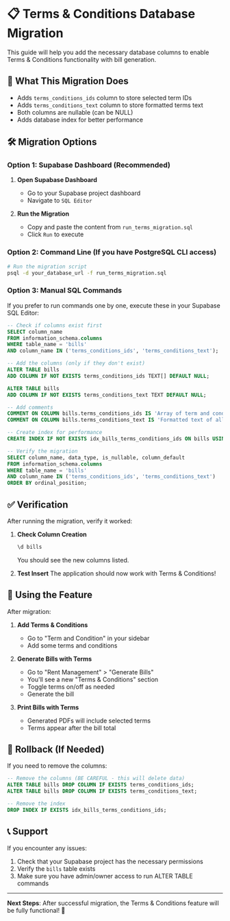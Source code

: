 # 📋 Terms & Conditions Database Migration

This guide will help you add the necessary database columns to enable Terms & Conditions functionality with bill generation.

## 🎯 What This Migration Does

- Adds `terms_conditions_ids` column to store selected term IDs
- Adds `terms_conditions_text` column to store formatted terms text
- Both columns are nullable (can be NULL)
- Adds database index for better performance

## 🛠️ Migration Options

### Option 1: Supabase Dashboard (Recommended)

1. **Open Supabase Dashboard**
   - Go to your Supabase project dashboard
   - Navigate to `SQL Editor`

2. **Run the Migration**
   - Copy and paste the content from `run_terms_migration.sql` 
   - Click `Run` to execute

### Option 2: Command Line (If you have PostgreSQL CLI access)

```bash
# Run the migration script
psql -d your_database_url -f run_terms_migration.sql
```

### Option 3: Manual SQL Commands

If you prefer to run commands one by one, execute these in your Supabase SQL Editor:

```sql
-- Check if columns exist first
SELECT column_name 
FROM information_schema.columns 
WHERE table_name = 'bills' 
AND column_name IN ('terms_conditions_ids', 'terms_conditions_text');

-- Add the columns (only if they don't exist)
ALTER TABLE bills 
ADD COLUMN IF NOT EXISTS terms_conditions_ids TEXT[] DEFAULT NULL;

ALTER TABLE bills 
ADD COLUMN IF NOT EXISTS terms_conditions_text TEXT DEFAULT NULL;

-- Add comments
COMMENT ON COLUMN bills.terms_conditions_ids IS 'Array of term and condition IDs that were selected for this bill';
COMMENT ON COLUMN bills.terms_conditions_text IS 'Formatted text of all selected terms and conditions for this bill';

-- Create index for performance
CREATE INDEX IF NOT EXISTS idx_bills_terms_conditions_ids ON bills USING GIN (terms_conditions_ids);

-- Verify the migration
SELECT column_name, data_type, is_nullable, column_default 
FROM information_schema.columns 
WHERE table_name = 'bills' 
AND column_name IN ('terms_conditions_ids', 'terms_conditions_text')
ORDER BY ordinal_position;
```

## ✅ Verification

After running the migration, verify it worked:

1. **Check Column Creation**
   ```sql
   \d bills
   ```
   You should see the new columns listed.

2. **Test Insert** 
   The application should now work with Terms & Conditions!

## 🚀 Using the Feature

After migration:

1. **Add Terms & Conditions**
   - Go to "Term and Condition" in your sidebar
   - Add some terms and conditions

2. **Generate Bills with Terms**
   - Go to "Rent Management" > "Generate Bills"
   - You'll see a new "Terms & Conditions" section
   - Toggle terms on/off as needed
   - Generate the bill

3. **Print Bills with Terms**
   - Generated PDFs will include selected terms
   - Terms appear after the bill total

## 🔧 Rollback (If Needed)

If you need to remove the columns:

```sql
-- Remove the columns (BE CAREFUL - this will delete data)
ALTER TABLE bills DROP COLUMN IF EXISTS terms_conditions_ids;
ALTER TABLE bills DROP COLUMN IF EXISTS terms_conditions_text;

-- Remove the index
DROP INDEX IF EXISTS idx_bills_terms_conditions_ids;
```

## 📞 Support

If you encounter any issues:
1. Check that your Supabase project has the necessary permissions
2. Verify the `bills` table exists
3. Make sure you have admin/owner access to run ALTER TABLE commands

---

**Next Steps**: After successful migration, the Terms & Conditions feature will be fully functional! 🎉

